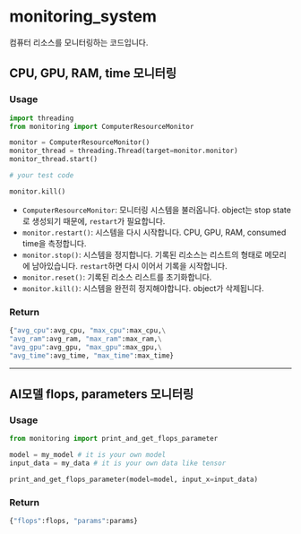 # monitoring_system
컴퓨터 리소스를 모니터링하는 코드입니다.


## CPU, GPU, RAM, time 모니터링

### Usage
```python
import threading
from monitoring import ComputerResourceMonitor

monitor = ComputerResourceMonitor()
monitor_thread = threading.Thread(target=monitor.monitor)
monitor_thread.start()

# your test code

monitor.kill()
```

* `ComputerResourceMonitor`: 모니터링 시스템을 불러옵니다. object는 stop state로 생성되기 때문에, `restart`가 필요합니다.
* `monitor.restart()`: 시스템을 다시 시작합니다. CPU, GPU, RAM, consumed time을 측정합니다.
* `monitor.stop()`: 시스템을 정지합니다. 기록된 리소스는 리스트의 형태로 메모리에 남아있습니다. `restart`하면 다시 이어서 기록을 시작합니다.
* `monitor.reset()`: 기록된 리소스 리스트를 초기화합니다.
* `monitor.kill()`: 시스템을 완전히 정지해야합니다. object가 삭제됩니다.

### Return
```python
{"avg_cpu":avg_cpu, "max_cpu":max_cpu,\
"avg_ram":avg_ram, "max_ram":max_ram,\
"avg_gpu":avg_gpu, "max_gpu":max_gpu,\
"avg_time":avg_time, "max_time":max_time}
```

---

## AI모델 flops, parameters 모니터링

### Usage
```python
from monitoring import print_and_get_flops_parameter

model = my_model # it is your own model
input_data = my_data # it is your own data like tensor

print_and_get_flops_parameter(model=model, input_x=input_data)
```

### Return 
```python
{"flops":flops, "params":params}
```
